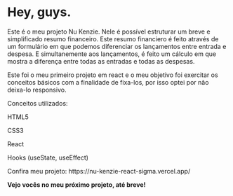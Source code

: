 <h1>Hey, guys.</h1>

<p>Este é o meu projeto Nu Kenzie. Nele é possível estruturar um breve e simplificado resumo financeiro. Este resumo financiero é feito através de um formulário em que podemos diferenciar os lançamentos entre entrada e despesa. E simultanemente aos lançamentos, é feito um cálculo em que mostra a diferença entre todas as entradas e todas as despesas.
</p>

Este foi o meu primeiro projeto em react e o meu objetivo foi exercitar os conceitos básicos com a finalidade de fixa-los, por isso optei por não deixa-lo responsivo.

<div>
Conceitos utilizados:

<p>HTML5</p> 
<p>CSS3</p>
<p>React</p>
<p>Hooks (useState, useEffect)</p>
</div>
<p>Confira meu projeto: https://nu-kenzie-react-sigma.vercel.app/</p>
<b>Vejo vocês no meu próximo projeto, até breve!</b>
